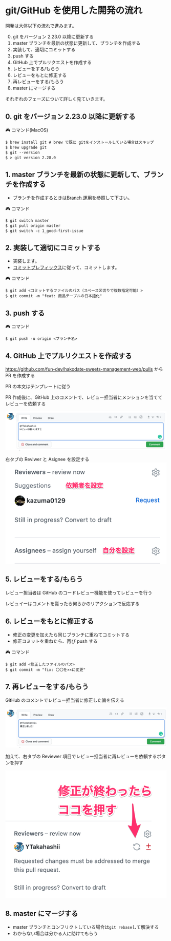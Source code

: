 # git/GitHub を使用した開発の流れ

開発は大体以下の流れで進みます。

0. git をバージョン 2.23.0 以降に更新する
1. master ブランチを最新の状態に更新して、ブランチを作成する
2. 実装して、適切にコミットする
3. push する
4. GitHub 上でプルリクエストを作成する
5. レビューをする/もらう
6. レビューをもとに修正する
7. 再レビューをする/もらう
8. master にマージする

それぞれのフェーズについて詳しく見ていきます。

## 0. git をバージョン 2.23.0 以降に更新する

:video_game: コマンド(MacOS)

```.shell
$ brew install git # brew で既に gitをインストールしている場合はスキップ
$ brew upgrade git
$ git --version
$ > git version 2.28.0
```

## 1. master ブランチを最新の状態に更新して、ブランチを作成する

- ブランチを作成するときは[Branch 運用](./BRANCH.md)を参照して下さい。

:video_game: コマンド

```.shell
$ git switch master
$ git pull origin master
$ git switch -c 1_good-first-issue
```

## 2. 実装して適切にコミットする

- 実装します。
- [コミットプレフィックス]()に従って、コミットします。

:video_game: コマンド

```.shell
$ git add <コミットするファイルのパス（スペース区切りで複数指定可能）>
$ git commit -m "feat: 商品テーブルの日本語化"
```

## 3. push する

:video_game: コマンド

```.shell
$ git push -u origin <ブランチ名>
```

## 4. GitHub 上でプルリクエストを作成する

https://github.com/fun-dev/hakodate-sweets-management-web/pulls から PR を作成する

PR の本文はテンプレートに従う

PR 作成後に、GitHub 上のコメントで、レビュー担当者にメンションを当ててレビューを依頼する

![レビュー依頼](./images/review_req.png)

右タブの Reviwer と Asignee を設定する
![right_tab](./images/side.png)

## 5. レビューをする/もらう

レビュー担当者は GitHub のコードレビュー機能を使ってレビューを行う

レビュイーはコメントを貰ったら何らかのリアクションで反応する

## 6. レビューをもとに修正する

- 修正の変更を加えたら同じブランチに重ねてコミットする
- 修正コミットを重ねたら、再び push する

:video_game: コマンド

```.shell
$ git add <修正したファイルのパス>
$ git commit -m "fix: 〇〇を××に変更"
```

## 7. 再レビューをする/もらう

GitHub のコメントでレビュー担当者に修正した旨を伝える

![修正コメント](./images/fixed_comment.png)

加えて、右タブの Reviewer 項目でレビュー担当者に再レビューを依頼するボタンを押す

![再レビューボタン](./images/re_request_review.png)

## 8. master にマージする

- master ブランチとコンフリクトしている場合は`git rebase`して解決する
- わからない場合は分かる人に助けてもらう
